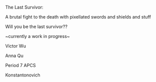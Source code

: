 The Last Survivor:


A brutal fight to the death with pixellated swords and shields and stuff

Will you be the last survivor??


~currently a work in progress~


Victor Wu

Anna Qu

Period 7 APCS

Konstantonovich
